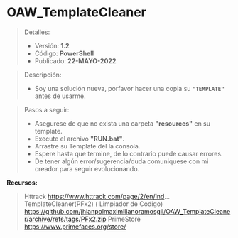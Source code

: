 # OAW_TemplateCleaner
> Detalles:
> - Versión: **1.2**
> - Código: **PowerShell**
> - Publicado: **22-MAYO-2022**

> Descripción: 
> - Soy una solución nueva, porfavor hacer una copia su **`"TEMPLATE"`** antes de usarme.

> Pasos a seguir:
>	- Asegurese de que no exista una carpeta **"resources"** en su template.
>	- Execute el archivo **"RUN.bat"**.
>	- Arrastre su Template del la consola.
>	- Espere hasta que termine, de lo contrario puede causar errores.
>	- De tener algún error/sugerencia/duda comuniquese con mi creador para seguir evolucionando.



**Recursos:**
> Httrack
https://www.httrack.com/page/2/en/ind...
TemplateCleaner(PFx2) ( Limpiador de Codigo)
https://github.com/jhianpolmaximilianoramosgil/OAW_TemplateCleaner/archive/refs/tags/PFx2.zip
PrimeStore
https://www.primefaces.org/store/
